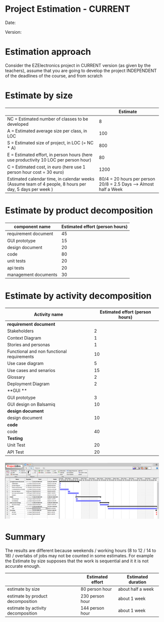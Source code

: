 # Project Estimation - CURRENT
Date:

Version:


# Estimation approach
Consider the EZElectronics  project in CURRENT version (as given by the teachers), assume that you are going to develop the project INDEPENDENT of the deadlines of the course, and from scratch
# Estimate by size
### 
|             | Estimate                        |             
| ----------- | ------------------------------- |  
| NC =  Estimated number of classes to be developed   |               8              |             
|  A = Estimated average size per class, in LOC       |              100              | 
| S = Estimated size of project, in LOC (= NC * A) |            800           |
| E = Estimated effort, in person hours (here use productivity 10 LOC per person hour)  |                 80                     |   
| C = Estimated cost, in euro (here use 1 person hour cost = 30 euro) |  1200  | 
| Estimated calendar time, in calendar weeks (Assume team of 4 people, 8 hours per day, 5 days per week ) | 80/4 =  20 hours per person  20/8 = 2.5 Days   --> Almost half a Week|               

# Estimate by product decomposition
### 
|         component name    | Estimated effort (person hours)   |             
| ----------- | ------------------------------- | 
|requirement document    | 45 |
| GUI prototype |15|
|design document |20|
|code |80|
| unit tests |20|
| api tests |20|
| management documents  |30|



# Estimate by activity decomposition
### 
|         Activity name    | Estimated effort (person hours)   |             
| ----------- | ------------------------------- | 
| **requirement document** | |
| Stakeholders |2 |
| Context Diagram |1 |
| Stories and personas  |1 |
| Functional and non functional requirements|10 |
| Use case diagram| 5|
|Use cases and senarios|15|
|Glossary |2 |
| Deployment Diagram| 2|
|**GUI ** | |
| GUI prototype| 3|
| GUI design on Balsamiq| 10|
|**design document** | |
|design document | 10|
|**code** | |
|code | 40 |
|**Testing** | |
|Unit Test | 20|
|API Test |20 |
###
![ganttv1.png](./diagrams/v1/ganttv1.png)

# Summary

The results are different because weekends / working hours (8 to 12 / 14 to 18) / overlabs of jobs may not be counted in some estimates. For example the Estimate by size supposes that the work is sequential and it it is not accurate enough. 

|             | Estimated effort                        |   Estimated duration |          
| ----------- | ------------------------------- | ---------------|
| estimate by size |80 person hour|  about half a week |
| estimate by product decomposition |230  person hour|about 1 week|
| estimate by activity decomposition |144  person hour|about 1 week|




